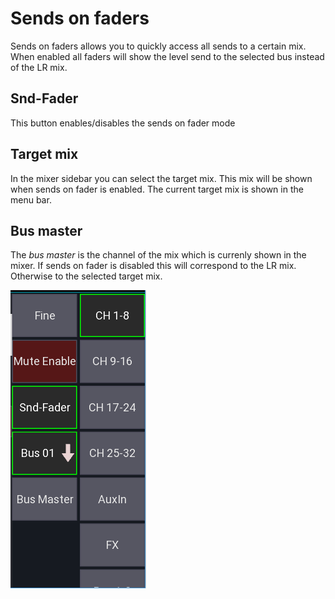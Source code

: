 # Sends on faders
Sends on faders allows you to quickly access all sends to a certain mix.
When enabled all faders will show the level send to the selected bus instead of the LR mix.

## Snd-Fader
This button enables/disables the sends on fader mode

## Target mix
In the mixer sidebar you can select the target mix. This mix will be shown when sends on fader is enabled.
The current target mix is shown in the menu bar.

## Bus master
The *bus master* is the channel of the mix which is currenly shown in the mixer.
If sends on fader is disabled this will correspond to the LR mix. Otherwise to the selected target mix.


![Sidebar](img/sidebar.png)